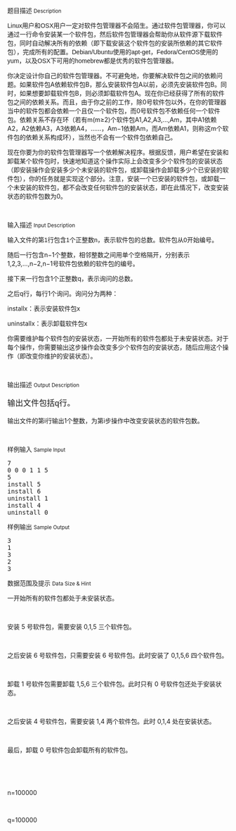 <div class="panel panel-default">
<div class="area-title">
<span>
题目描述
<small>Description</small>
</span></div>
<div class="panel-body">

<p style="font-family: arial, verdana, helvetica, sans-serif;">Linux用户和OSX用户一定对软件包管理器不会陌生。通过软件包管理器，你可以通过一行命令安装某一个软件包，然后软件包管理器会帮助你从软件源下载软件包，同时自动解决所有的依赖（即下载安装这个软件包的安装所依赖的其它软件包），完成所有的配置。Debian/Ubuntu使用的apt-get，Fedora/CentOS使用的yum，以及OSX下可用的homebrew都是优秀的软件包管理器。</p><p>你决定设计你自己的软件包管理器。不可避免地，你要解决软件包之间的依赖问题。如果软件包A依赖软件包B，那么安装软件包A以前，必须先安装软件包B。同时，如果想要卸载软件包B，则必须卸载软件包A。现在你已经获得了所有的软件包之间的依赖关系。而且，由于你之前的工作，除0号软件包以外，在你的管理器当中的软件包都会依赖一个且仅一个软件包，而0号软件包不依赖任何一个软件包。依赖关系不存在环（若有m(m≥2)个软件包A1,A2,A3,…,Am，其中A1依赖A2，A2依赖A3，A3依赖A4，……，Am−1依赖Am，而Am依赖A1，则称这m个软件包的依赖关系构成环），当然也不会有一个软件包依赖自己。</p><p>现在你要为你的软件包管理器写一个依赖解决程序。根据反馈，用户希望在安装和卸载某个软件包时，快速地知道这个操作实际上会改变多少个软件包的安装状态（即安装操作会安装多少个未安装的软件包，或卸载操作会卸载多少个已安装的软件包），你的任务就是实现这个部分。注意，安装一个已安装的软件包，或卸载一个未安装的软件包，都不会改变任何软件包的安装状态，即在此情况下，改变安装状态的软件包数为0。</p><p><br></p>

</div>
</div>

<div class="panel panel-default">
<div class="area-title">
<span>
输入描述
<small>Input Description</small>
</span></div>
<div class="panel-body">
<p style="font-family: arial, verdana, helvetica, sans-serif;">输入文件的第1行包含1个正整数n，表示软件包的总数。软件包从0开始编号。</p><p>随后一行包含n−1个整数，相邻整数之间用单个空格隔开，分别表示1,2,3,…,n−2,n−1号软件包依赖的软件包的编号。</p><p>接下来一行包含1个正整数q，表示询问的总数。</p><p>之后q行，每行1个询问。询问分为两种：</p><p>installx：表示安装软件包x</p><p>uninstallx：表示卸载软件包x</p><p>你需要维护每个软件包的安装状态，一开始所有的软件包都处于未安装状态。对于每个操作，你需要输出这步操作会改变多少个软件包的安装状态，随后应用这个操作（即改变你维护的安装状态）。</p><p><br></p>

</div>
</div>
<div  class="panel panel-default">
<div class="area-title">
<span>
输出描述
<small>Output Description</small>
</span></div>
<div class="panel-body">

<p style="font-family: arial, verdana, helvetica, sans-serif; font-size: 18px; white-space: normal;">输出文件包括q行。</p><p>输出文件的第i行输出1个整数，为第i步操作中改变安装状态的软件包数。</p><p><br/></p>

</div>
</div>


<div class="panel panel-default">
<div class="area-title">
<span>
样例输入
<small>Sample Input</small>
</span></div>
<div class="panel-body">
<p><span style="font-family: monospace;">7</span><br style="font-family: arial, verdana, helvetica, sans-serif;"><span style="font-family: monospace;">0 0 0 1 1 5</span><br style="font-family: arial, verdana, helvetica, sans-serif;"><span style="font-family: monospace;">5</span><br style="font-family: arial, verdana, helvetica, sans-serif;"><span style="font-family: monospace;">install 5</span><br style="font-family: arial, verdana, helvetica, sans-serif;"><span style="font-family: monospace;">install 6</span><br style="font-family: arial, verdana, helvetica, sans-serif;"><span style="font-family: monospace;">uninstall 1</span><br style="font-family: arial, verdana, helvetica, sans-serif;"><span style="font-family: monospace;">install 4</span><br style="font-family: arial, verdana, helvetica, sans-serif;"><span style="font-family: monospace;">uninstall 0</span></p>

</div>
</div>

<div class="panel panel-default">
<div class="area-title">
<span>
样例输出
<small>Sample Output</small>
</span></div>
<div class="panel-body">
<p><span style="font-family: monospace;">3</span><br style="font-family: arial, verdana, helvetica, sans-serif;"><span style="font-family: monospace;">1</span><br style="font-family: arial, verdana, helvetica, sans-serif;"><span style="font-family: monospace;">3</span><br style="font-family: arial, verdana, helvetica, sans-serif;"><span style="font-family: monospace;">2</span><br style="font-family: arial, verdana, helvetica, sans-serif;"><span style="font-family: monospace;">3</span></p>

</div>
</div>

<div class="panel panel-default">
<div class="area-title">
<span>
数据范围及提示
<small>Data Size & Hint</small>
</span></div>
<div class="panel-body">
<p style="font-family: arial, verdana, helvetica, sans-serif;">一开始所有的软件包都处于未安装状态。</p><p><br style="font-family: arial, verdana, helvetica, sans-serif;"></p><p>安装 5 号软件包，需要安装 0,1,5 三个软件包。</p><p><br style="font-family: arial, verdana, helvetica, sans-serif;"></p><p>之后安装 6 号软件包，只需要安装 6 号软件包。此时安装了 0,1,5,6 四个软件包。</p><p><br style="font-family: arial, verdana, helvetica, sans-serif;"></p><p>卸载 1 号软件包需要卸载 1,5,6 三个软件包。此时只有 0 号软件包还处于安装状态。</p><p><br style="font-family: arial, verdana, helvetica, sans-serif;"></p><p>之后安装 4 号软件包，需要安装 1,4 两个软件包。此时 0,1,4 处在安装状态。</p><p><br style="font-family: arial, verdana, helvetica, sans-serif;"></p><p>最后，卸载 0 号软件包会卸载所有的软件包。</p><p><br style="font-family: arial, verdana, helvetica, sans-serif;"><br style="font-family: arial, verdana, helvetica, sans-serif;"><br style="font-family: arial, verdana, helvetica, sans-serif;"></p><p>n=100000</p><p><br style="font-family: arial, verdana, helvetica, sans-serif;"></p><p>q=100000</p><p><br></p>
</div>
</div>